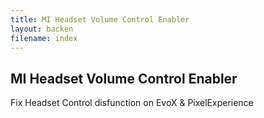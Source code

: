 ```yaml
---
title: MI Headset Volume Control Enabler
layout: backen
filename: index
--- 
```


## MI Headset Volume Control Enabler

Fix Headset Control disfunction on EvoX & PixelExperience
